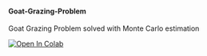#### Goat-Grazing-Problem
Goat Grazing Problem solved with Monte Carlo estimation

[![Open In Colab](https://colab.research.google.com/assets/colab-badge.svg)](https://colab.research.google.com/drive/1eJsVZgEZF-_JUGNOhO7UF7dAS7o3mOg6?usp=sharing)

